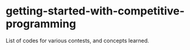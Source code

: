 # getting-started-with-competitive-programming

List of codes for various contests, and concepts learned.

